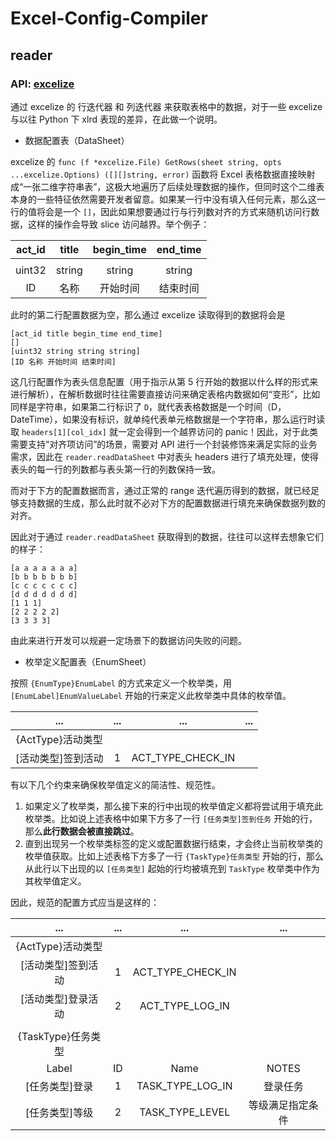 # Excel-Config-Compiler

## reader

### API: [excelize](https://xuri.me/excelize/zh-hans/)

通过 excelize 的 行迭代器 和 列迭代器 来获取表格中的数据，对于一些 excelize 与以往 Python 下 xlrd 表现的差异，在此做一个说明。

- 数据配置表（DataSheet）

excelize 的 `func (f *excelize.File) GetRows(sheet string, opts ...excelize.Options) ([][]string, error)` 函数将 Excel 表格数据直接映射成“一张二维字符串表”，这极大地遍历了后续处理数据的操作，但同时这个二维表本身的一些特征依然需要开发者留意。如果某一行中没有填入任何元素，那么这一行的值将会是一个 `[]`，因此如果想要通过行与行列数对齐的方式来随机访问行数据，这样的操作会导致 slice 访问越界。举个例子：

| act\_id | title | begin\_time | end\_time |
| :-: | :-: | :-: | :-: |
| | | | |
| uint32 | string | string | string |
| ID | 名称 | 开始时间 | 结束时间 |

此时的第二行配置数据为空，那么通过 excelize 读取得到的数据将会是

```text
[act_id title begin_time end_time]
[]
[uint32 string string string]
[ID 名称 开始时间 结束时间]
```

这几行配置作为表头信息配置（用于指示从第 5 行开始的数据以什么样的形式来进行解析），在解析数据时往往需要直接访问来确定表格内数据如何“变形”，比如同样是字符串，如果第二行标识了 `D`，就代表表格数据是一个时间（D，DateTime），如果没有标识，就单纯代表单元格数据是一个字符串，那么运行时读取 `headers[1][col_idx]` 就一定会得到一个越界访问的 panic！因此，对于此类需要支持“对齐项访问”的场景，需要对 API 进行一个封装修饰来满足实际的业务需求，因此在 `reader.readDataSheet` 中对表头 headers 进行了填充处理，使得表头的每一行的列数都与表头第一行的列数保持一致。

而对于下方的配置数据而言，通过正常的 range 迭代遍历得到的数据，就已经足够支持数据的生成，那么此时就不必对下方的配置数据进行填充来确保数据列数的对齐。

因此对于通过 `reader.readDataSheet` 获取得到的数据，往往可以这样去想象它们的样子：

```text
[a a a a a a a]
[b b b b b b b]
[c c c c c c c]
[d d d d d d d]
[1 1 1]
[2 2 2 2 2]
[3 3 3 3]
```

由此来进行开发可以规避一定场景下的数据访问失败的问题。

- 枚举定义配置表（EnumSheet）

按照 `{EnumType}EnumLabel` 的方式来定义一个枚举类，用 `[EnumLabel]EnumValueLabel` 开始的行来定义此枚举类中具体的枚举值。

| ... | ... | ... | ... |
| :-: | :-: | :-: | :-: |
| {ActType}活动类型 | | |
| [活动类型]签到活动 | 1 | ACT\_TYPE\_CHECK\_IN |

有以下几个约束来确保枚举值定义的简洁性、规范性。

1. 如果定义了枚举类，那么接下来的行中出现的枚举值定义都将尝试用于填充此枚举类。比如说上述表格中如果下方多了一行 `[任务类型]签到任务` 开始的行，那么**此行数据会被直接跳过**。
2. 直到出现另一个枚举类标签的定义或配置数据行结束，才会终止当前枚举类的枚举值获取。比如上述表格下方多了一行 `{TaskType}任务类型` 开始的行，那么从此行以下出现的以 `[任务类型]` 起始的行均被填充到 `TaskType` 枚举类中作为其枚举值定义。

因此，规范的配置方式应当是这样的：

| ... | ... | ... | ... |
| :-: | :-: | :-: | :-: |
| {ActType}活动类型 | | | |
| [活动类型]签到活动 | 1 | ACT\_TYPE\_CHECK\_IN |
| [活动类型]登录活动 | 2 | ACT\_TYPE\_LOG\_IN |
|   |   |   |   |
| {TaskType}任务类型 | | | |
| Label | ID | Name | NOTES |
| [任务类型]登录 | 1 | TASK\_TYPE\_LOG\_IN | 登录任务 |
| [任务类型]等级 | 2 | TASK\_TYPE\_LEVEL | 等级满足指定条件 |

